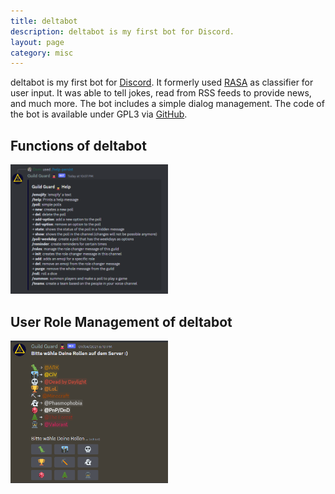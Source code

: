 ```yaml
---
title: deltabot
description: deltabot is my first bot for Discord.
layout: page
category: misc
---
```


deltabot is my first bot for [Discord](https://discordapp.com/). It formerly used [RASA](https://rasa.com/) as classifier for user input.
It was able to tell jokes, read from RSS feeds to provide news, and much more.
The bot includes a simple dialog management. The code of the bot is available under GPL3 via [GitHub](https://github.com/dfuchss/deltabot).

## Functions of deltabot

<img src="/assets/projects/deltabot/help.png" width="50%" alt="Functions" />

## User Role Management of deltabot

<img src="/assets/projects/deltabot/roles.png" width="50%" alt="Roles" />
